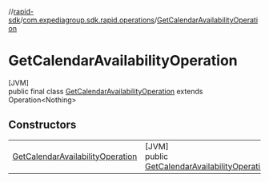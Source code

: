 //[rapid-sdk](../../../index.md)/[com.expediagroup.sdk.rapid.operations](../index.md)/[GetCalendarAvailabilityOperation](index.md)

# GetCalendarAvailabilityOperation

[JVM]\
public final class [GetCalendarAvailabilityOperation](index.md) extends Operation&lt;Nothing&gt;

## Constructors

| | |
|---|---|
| [GetCalendarAvailabilityOperation](-get-calendar-availability-operation.md) | [JVM]<br>public [GetCalendarAvailabilityOperation](index.md)[GetCalendarAvailabilityOperation](-get-calendar-availability-operation.md)([GetCalendarAvailabilityOperationParams](../-get-calendar-availability-operation-params/index.md)params) |
